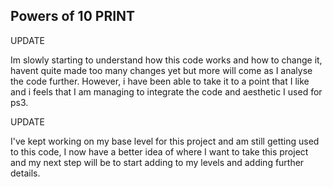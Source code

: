 ## Powers of 10 PRINT

UPDATE

Im slowly starting to understand how this code works and how to change it, havent quite made too many changes yet but more will come as I analyse the code further. However, i have been able to take it to a point that I like and i feels that I am managing to integrate the code and aesthetic I used for ps3.

UPDATE

I've kept working on my base level for this project and am still getting used to this code, I now have a better idea of where I want to take this project and my next step will be to start adding to my levels and adding further details.

